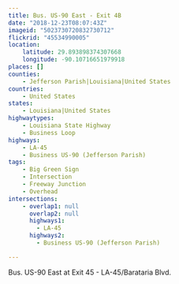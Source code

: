```yaml
---
title: Bus. US-90 East - Exit 4B
date: "2018-12-23T08:07:43Z"
imageid: "5023730720832730712"
flickrid: "45534990005"
location:
    latitude: 29.893898374307668
    longitude: -90.10716651979918
places: []
counties:
    - Jefferson Parish|Louisiana|United States
countries:
    - United States
states:
    - Louisiana|United States
highwaytypes:
    - Louisiana State Highway
    - Business Loop
highways:
    - LA-45
    - Business US-90 (Jefferson Parish)
tags:
    - Big Green Sign
    - Intersection
    - Freeway Junction
    - Overhead
intersections:
    - overlap1: null
      overlap2: null
      highways1:
        - LA-45
      highways2:
        - Business US-90 (Jefferson Parish)

---
```

Bus. US-90 East at Exit 45 - LA-45/Barataria Blvd.